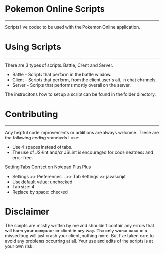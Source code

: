 # Pokemon Online Scripts
---
Scripts I've coded to be used with the Pokemon Online application.

# Using Scripts
---
There are 3 types of scripts. Battle, Client and Server.
* Battle - Scripts that perform in the battle window.
* Client - Scripts that perform, from the client user's alt, in chat channels.
* Server - Scripts that performs mostly overall on the server.

The instrucitons how to set up a script can be found in the folder directory.

# Contributing
---
Any helpful code improvements or additions are always welcome. These are the following coding standards I use:
* Use 4 spaces instead of tabs.
* The use of JSHint and/or JSLint is encouraged for code neatness and error free.

Setting Tabs Correct on Notepad Plus Plus
* Settings >> Preferences… >> Tab Settings >> javascript
* Use default value: unchecked
* Tab size: 4
* Replace by space: checked

# Disclaimer
The scripts are mostly written by me and shouldn't contain any errors that will harm your computer or client in any way. The only worse case of a missed bug will just crash your client, nothing more. But I've taken care to avoid any problems occurring at all. Your use and edits of the scripts is at your own risk.
